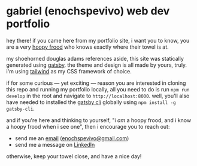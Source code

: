 # gabriel (enochspevivo) web dev portfolio

hey there! if you came here from my portfolio site, i want you to know, you are a very [hoopy frood](https://hitchhikers.fandom.com/wiki/Frood) who knows exactly where their towel is at.

my shoehorned douglas adams references aside, this site was statically generated using [gatsby](https://www.gatsbyjs.com/). the theme and design is all made by yours, truly. i'm using [tailwind](https://tailwindcss.com/) as my CSS framework of choice.

if for some curious — yet exciting — reason you are interested in cloning this repo and running my portfolio locally, all you need to do is run `npm run develop` in the root and navigate to `http://localhost:8000`. well, you'll also have needed to installed the [gatsby cli](https://www.npmjs.com/package/gatsby-cli) globally using `npm install -g gatsby-cli`.

and if you're here and thinking to yourself, "i _am_ a hoopy frood, and i know a hoopy frood when i see one", then i encourage you to reach out:

-   send me an [email](mailto:enochspevivo@gmail.com) (enochspevivo@gmail.com)
-   send me a message on [LinkedIn](https://www.linkedin.com/in/gabriel-gonzalvez-927b51ab/)

otherwise, keep your towel close, and have a nice day!
